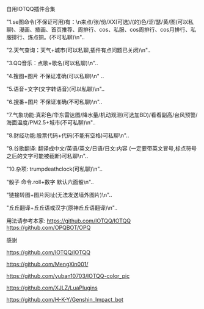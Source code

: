 自用IOTQQ插件合集



"1.se图命令(不保证可用)有：\n来点/张/份/XX(可选)/(的)色/涩/瑟/黄/图(可以私聊)、漫画、插画、首页推荐、周排行、cos、私服、cos周排行、cos月排行、私服排行、炼点铜。(不可私聊)\n"..

"2.天气查询：天气+城市(可以私聊,插件有点问题已关闭)\n"..

"3.QQ音乐：点歌+歌名(可以私聊)\n"..

"4.搜图+图片 不保证准确(可以私聊)\n"	..

"5.语音+文字(文字转语音)(可以私聊)\n"..

"6.搜番+图片 不保证准确(不可私聊)\n"..

"7.气象功能:真彩色/华东雷达图/降水量/机动观测(可选加BD)/看看副高/台风预警/海面温度/PM2.5+城市(不可私聊)\n"..

"8.财经功能:股票代码+代码(不能有空格)可私聊\n"..

"9.谷歌翻译: 翻译成中文/英语/英文/日语/日文:内容 (一定要带英文冒号,标点符号之后的文字可能被截断)可私聊\n"..

"10.杂项: trumpdeathclock(可私聊)\n"..

"骰子 命令.roll+数字 默认六面骰\n"..

"链接转图+图片网址(无法发送墙外图片)\n"..

"丘丘翻译+丘丘语或汉字(原神丘丘语翻译)\n"..


用法请参考本家:
https://github.com/IOTQQ/IOTQQ
https://github.com/OPQBOT/OPQ


感谢

https://github.com/IOTQQ/IOTQQ

https://github.com/MengXin001/

https://github.com/yuban10703/IOTQQ-color_pic

https://github.com/XJLZ/LuaPlugins

https://github.com/H-K-Y/Genshin_Impact_bot
